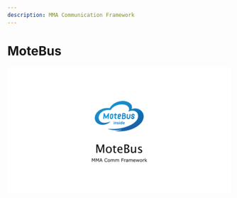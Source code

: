 ```yaml
---
description: MMA Communication Framework
---
```


# MoteBus

![](.gitbook/assets/ypcloud2018_page_14m.png)


